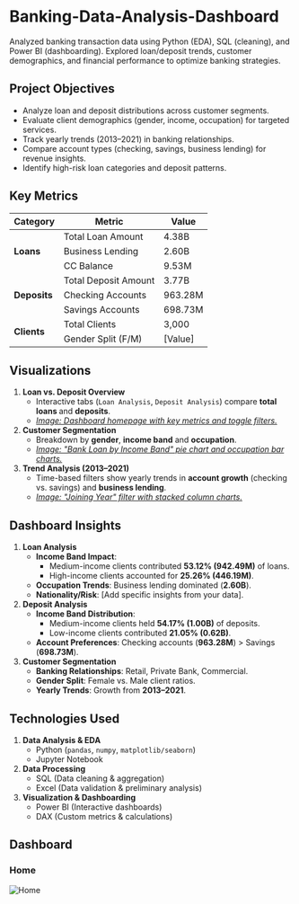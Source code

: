 # Banking-Data-Analysis-Dashboard
Analyzed banking transaction data using Python (EDA), SQL (cleaning), and Power BI (dashboarding). Explored loan/deposit trends, customer demographics, and financial performance to optimize banking strategies.

## Project Objectives
  - Analyze loan and deposit distributions across customer segments.
  - Evaluate client demographics (gender, income, occupation) for targeted services.
  - Track yearly trends (2013–2021) in banking relationships.
  - Compare account types (checking, savings, business lending) for revenue insights.
  - Identify high-risk loan categories and deposit patterns.

## Key Metrics
<!-- Key Metrics Table -->
<table>
  <thead>
    <tr>
      <th><strong>Category</strong></th>
      <th><strong>Metric</strong></th>
      <th><strong>Value</strong></th>
    </tr>
  </thead>
  <tbody>
    <!-- Loans Section -->
    <tr>
      <td rowspan="3"><strong>Loans</strong></td>
      <td>Total Loan Amount</td>
      <td>4.38B</td>
    </tr>
    <tr>
      <td>Business Lending</td>
      <td>2.60B</td>
    </tr>
    <tr>
      <td>CC Balance</td>
      <td>9.53M</td>
    </tr>
    <!-- Deposits Section -->
    <tr>
      <td rowspan="3"><strong>Deposits</strong></td>
      <td>Total Deposit Amount</td>
      <td>3.77B</td>
    </tr>
    <tr>
      <td>Checking Accounts</td>
      <td>963.28M</td>
    </tr>
    <tr>
      <td>Savings Accounts</td>
      <td>698.73M</td>
    </tr>
    <!-- Clients Section -->
    <tr>
      <td rowspan="2"><strong>Clients</strong></td>
      <td>Total Clients</td>
      <td>3,000</td>
    </tr>
    <tr>
      <td>Gender Split (F/M)</td>
      <td>[Value]</td>
    </tr>
  </tbody>
</table>

## Visualizations

<ol>
  <li>
    <strong>Loan vs. Deposit Overview</strong>
    <ul>
      <li>Interactive tabs (<code>Loan Analysis</code>, <code>Deposit Analysis</code>) compare <strong>total loans </strong> and <strong>deposits</strong>.</li>
      <li><a href="https://github.com/m-hamza-7/Banking-Data-Analysis-Dashboard/blob/main/Home.png"><em>Image: Dashboard homepage with key metrics and toggle filters.</em></a></li>
    </ul>
  </li>
  <li>
    <strong>Customer Segmentation</strong>
    <ul>
      <li>Breakdown by <strong>gender</strong>, <strong>income band</strong> and <strong>occupation</strong>.</li>
      <li><a href="https://github.com/m-hamza-7/Banking-Data-Analysis-Dashboard/blob/main/Loan%20Analysis.png"><em>Image: "Bank Loan by Income Band" pie chart and occupation bar charts.</em></a></li>
    </ul>
  </li>
  <li>
    <strong>Trend Analysis (2013–2021)</strong>
    <ul>
      <li>Time-based filters show yearly trends in <strong>account growth</strong> (checking vs. savings) and <strong>business lending</strong>.</li>
      <li><a href="https://github.com/m-hamza-7/Banking-Data-Analysis-Dashboard/blob/main/Deposit%20Analysis.png"><em>Image: "Joining Year" filter with stacked column charts.</em></a></li>
    </ul>
  </li>
</ol>

<!-- Dashboard Insights Section -->
## Dashboard Insights

<ol>
  <li>
    <strong>Loan Analysis</strong>
    <ul>
      <li><strong>Income Band Impact</strong>:
        <ul>
          <li>Medium-income clients contributed <strong>53.12% (942.49M)</strong> of loans.</li>
          <li>High-income clients accounted for <strong>25.26% (446.19M)</strong>.</li>
        </ul>
      </li>
      <li><strong>Occupation Trends</strong>: Business lending dominated (<strong>2.60B</strong>).</li>
      <li><strong>Nationality/Risk</strong>: [Add specific insights from your data].</li>
    </ul>
  </li>
  <li>
    <strong>Deposit Analysis</strong>
    <ul>
      <li><strong>Income Band Distribution</strong>:
        <ul>
          <li>Medium-income clients held <strong>54.17% (1.00B)</strong> of deposits.</li>
          <li>Low-income clients contributed <strong>21.05% (0.62B)</strong>.</li>
        </ul>
      </li>
      <li><strong>Account Preferences</strong>: Checking accounts (<strong>963.28M</strong>) > Savings (<strong>698.73M</strong>).</li>
    </ul>
  </li>
  <li>
    <strong>Customer Segmentation</strong>
    <ul>
      <li><strong>Banking Relationships</strong>: Retail, Private Bank, Commercial.</li>
      <li><strong>Gender Split</strong>: Female vs. Male client ratios.</li>
      <li><strong>Yearly Trends</strong>: Growth from <strong>2013–2021</strong>.</li>
    </ul>
  </li>
</ol>

<!-- Technologies Used Section -->
## Technologies Used

<ol>
  <li>
    <strong>Data Analysis & EDA</strong>
    <ul>
      <li>Python (<code>pandas</code>, <code>numpy</code>, <code>matplotlib/seaborn</code>)</li>
      <li>Jupyter Notebook</li>
    </ul>
  </li>
  <li>
    <strong>Data Processing</strong>
    <ul>
      <li>SQL (Data cleaning & aggregation)</li>
      <li>Excel (Data validation & preliminary analysis)</li>
    </ul>
  </li>
  <li>
    <strong>Visualization & Dashboarding</strong>
    <ul>
      <li>Power BI (Interactive dashboards)</li>
      <li>DAX (Custom metrics & calculations)</li>
    </ul>
  </li>
</ol>

## Dashboard

### Home
![Home](https://github.com/user-attachments/assets/6078b01d-6ad8-43fc-acea-83f3f6fad7e3)


